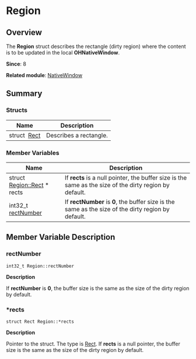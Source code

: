 # Region


## Overview

The **Region** struct describes the rectangle (dirty region) where the content is to be updated in the local **OHNativeWindow**.

**Since**: 8

**Related module**: [NativeWindow](_native_window.md)


## Summary


### Structs

| Name| Description| 
| -------- | -------- |
| struct&nbsp;&nbsp;[Rect](_rect.md) | Describes a rectangle.| 


### Member Variables

| Name| Description| 
| -------- | -------- |
| struct [Region::Rect](_rect.md) \* rects | If **rects** is a null pointer, the buffer size is the same as the size of the dirty region by default.| 
| int32_t [rectNumber](#rectnumber) | If **rectNumber** is **0**, the buffer size is the same as the size of the dirty region by default.| 


## Member Variable Description


### rectNumber

```
int32_t Region::rectNumber
```

**Description**

If **rectNumber** is **0**, the buffer size is the same as the size of the dirty region by default.


### \*rects

```
struct Rect Region::*rects
```

**Description**

Pointer to the struct. The type is [Rect](_rect.md). If **rects** is a null pointer, the buffer size is the same as the size of the dirty region by default.
